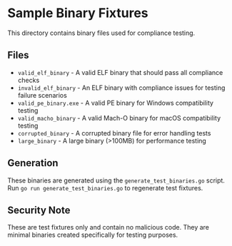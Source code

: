 # Sample Binary Fixtures

This directory contains binary files used for compliance testing.

## Files

- `valid_elf_binary` - A valid ELF binary that should pass all compliance checks
- `invalid_elf_binary` - An ELF binary with compliance issues for testing failure scenarios
- `valid_pe_binary.exe` - A valid PE binary for Windows compatibility testing
- `valid_macho_binary` - A valid Mach-O binary for macOS compatibility testing
- `corrupted_binary` - A corrupted binary file for error handling tests
- `large_binary` - A large binary (>100MB) for performance testing

## Generation

These binaries are generated using the `generate_test_binaries.go` script.
Run `go run generate_test_binaries.go` to regenerate test fixtures.

## Security Note

These are test fixtures only and contain no malicious code.
They are minimal binaries created specifically for testing purposes.